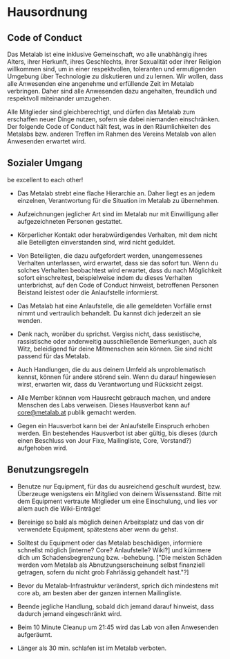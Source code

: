 Hausordnung
===========

Code of Conduct
---------------


Das Metalab ist eine inklusive Gemeinschaft, wo alle unabhängig ihres Alters, ihrer Herkunft, ihres Geschlechts, ihrer Sexualität oder ihrer Religion willkommen sind, um in einer respektvollen, toleranten und ermutigenden Umgebung über Technologie zu diskutieren und zu lernen. Wir wollen, dass alle Anwesenden eine angenehme und erfüllende Zeit im Metalab verbringen. Daher sind alle Anwesenden dazu angehalten, freundlich und respektvoll miteinander umzugehen.

Alle Mitglieder sind gleichberechtigt, und dürfen das Metalab zum erschaffen neuer Dinge nutzen, sofern sie dabei niemanden einschränken. Der folgende Code of Conduct hält fest, was in den Räumlichkeiten des Metalabs bzw. anderen Treffen im Rahmen des Vereins Metalab von allen Anwesenden erwartet wird.



Sozialer Umgang
---------------

be excellent to each other!


* Das Metalab strebt eine flache Hierarchie an. Daher liegt es an jedem einzelnen, Verantwortung für die Situation im Metalab zu übernehmen.

* Aufzeichnungen jeglicher Art sind im Metalab nur mit Einwilligung aller aufgezeichneten Personen gestattet.

* Körperlicher Kontakt oder herabwürdigendes Verhalten, mit dem nicht alle Beteiligten einverstanden sind, wird nicht geduldet.

* Von Beteiligten, die dazu aufgefordert werden, unangemessenes Verhalten unterlassen, wird erwartet, dass sie das sofort tun. Wenn du solches Verhalten beobachtest wird erwartet, dass du nach Möglichkeit sofort einschreitest, beispielweise indem du dieses Verhalten unterbrichst, auf den Code of Conduct hinweist, betroffenen Personen Beistand leistest oder die Anlaufstelle informierst.

* Das Metalab hat eine Anlaufstelle, die alle gemeldeten Vorfälle ernst nimmt und vertraulich behandelt. Du kannst dich jederzeit an sie wenden.

* Denk nach, worüber du sprichst. Vergiss nicht, dass sexistische, rassistische oder anderweitig ausschließende Bemerkungen, auch als Witz, beleidigend für deine Mitmenschen sein können. Sie sind nicht passend für das Metalab.

* Auch Handlungen, die du aus deinem Umfeld als unproblematisch kennst, können für andere störend sein. Wenn du darauf hingewiesen wirst, erwarten wir, dass du Verantwortung und Rücksicht zeigst.

* Alle Member können vom Hausrecht gebrauch machen, und andere Menschen des Labs verweisen. Dieses Hausverbot kann auf core@metalab.at publik gemacht werden.

* Gegen ein Hausverbot kann bei der Anlaufstelle Einspruch erhoben werden. Ein bestehendes Hausverbot ist aber gültig, bis dieses (durch einen Beschluss von Jour Fixe, Mailingliste, Core, Vorstand?) aufgehoben wird.




Benutzungsregeln
----------------


* Benutze nur Equipment, für das du ausreichend geschult wurdest, bzw. Überzeuge wenigstens ein Mitglied von deinem Wissensstand. Bitte mit dem Equipment vertraute Mitglieder um eine Einschulung, und lies vor allem auch die Wiki-Einträge!

* Bereinige so bald als möglich deinen Arbeitsplatz und das von dir verwendete Equipment, spätestens aber wenn du gehst.

* Solltest du Equipment oder das Metalab beschädigen, informiere schnellst möglich [interne? Core? Anlaufstelle? Wiki?] und kümmere dich um Schadensbegrenzung bzw. -behebung. ["Die meisten Schäden werden vom Metalab als Abnutzungserscheinung selbst finanziell getragen, sofern du nicht grob Fahrlässig gehandelt hast."?]

* Bevor du Metalab-Infrastruktur veränderst, sprich dich mindestens mit core ab, am besten aber der ganzen internen Mailingliste.

* Beende jegliche Handlung, sobald dich jemand darauf hinweist, dass dadurch jemand eingeschränkt wird.

* Beim 10 Minute Cleanup um 21:45 wird das Lab von allen Anwesenden aufgeräumt.

* Länger als 30 min. schlafen ist im Metalab verboten.
